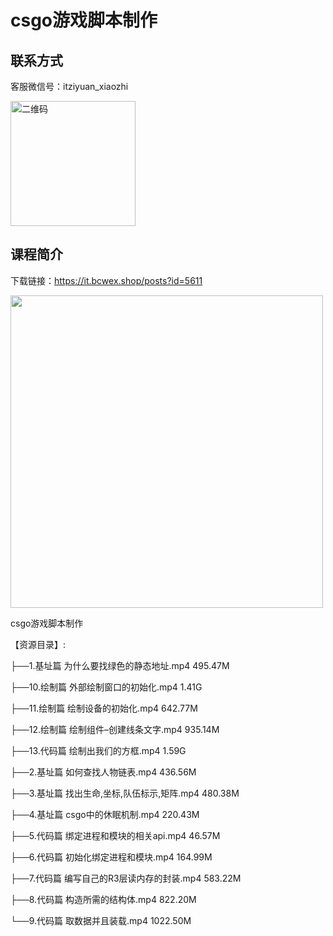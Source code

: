 # csgo游戏脚本制作

## 联系方式

客服微信号：itziyuan_xiaozhi

<img src="https://ziyuanyun.oss-cn-guangzhou.aliyuncs.com/common/20240614073449/666b82192834a.jpg" width="200" height="200" alt="二维码">

## 课程简介

下载链接：https://it.bcwex.shop/posts?id=5611

<img src="https://ziyuanyun.oss-cn-guangzhou.aliyuncs.com/yun/20241201163435/674c1f9bcd4c5.jpg" width="500" alt="">

  csgo游戏脚本制作



 【资源目录】:

 ├──1.基址篇 为什么要找绿色的静态地址.mp4 495.47M

 ├──10.绘制篇 外部绘制窗口的初始化.mp4 1.41G

 ├──11.绘制篇 绘制设备的初始化.mp4 642.77M

 ├──12.绘制篇 绘制组件–创建线条文字.mp4 935.14M

 ├──13.代码篇 绘制出我们的方框.mp4 1.59G

 ├──2.基址篇 如何查找人物链表.mp4 436.56M

 ├──3.基址篇 找出生命,坐标,队伍标示,矩阵.mp4 480.38M

 ├──4.基址篇 csgo中的休眠机制.mp4 220.43M

 ├──5.代码篇 绑定进程和模块的相关api.mp4 46.57M

 ├──6.代码篇 初始化绑定进程和模块.mp4 164.99M

 ├──7.代码篇 编写自己的R3层读内存的封装.mp4 583.22M

 ├──8.代码篇 构造所需的结构体.mp4 822.20M

 └──9.代码篇 取数据并且装载.mp4 1022.50M

  